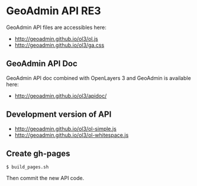 GeoAdmin API RE3
================

GeoAdmin API files are accessibles here:

- http://geoadmin.github.io/ol3/ol.js
- http://geoadmin.github.io/ol3/ga.css

GeoAdmin API Doc
----------------

GeoAdmin API doc combined with OpenLayers 3 and GeoAdmin is available here:

- http://geoadmin.github.io/ol3/apidoc/

Development version of API
--------------------------

- http://geoadmin.github.io/ol3/ol-simple.js
- http://geoadmin.github.io/ol3/ol-whitespace.js


Create gh-pages
---------------

    $ build_pages.sh

Then commit the new API code.
